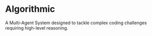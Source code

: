 # Algorithmic
A Multi-Agent System designed to tackle complex coding challenges requiring high-level reasoning.
